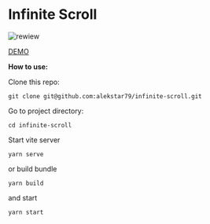 # Infinite Scroll

![rewiew](src/assets/review.gif)

[DEMO](https://alekstar79.github.io/infinite-scroll/)

**How to use:**

Clone this repo:
```shell
git clone git@github.com:alekstar79/infinite-scroll.git
```
Go to project directory:
```shell
cd infinite-scroll
````
Start vite server
````shell
yarn serve
````

or build bundle
```shell
yarn build
```
and start
````shell
yarn start
````
